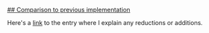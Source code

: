 [## Comparison to previous implementation](https://www.diffchecker.com/3x983097)

Here's a [link](http://eyeswideopencv.blogspot.com/2015/03/finishing-up-with-monty-hall.html) to the entry where I explain any reductions or additions.

